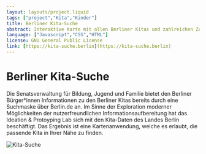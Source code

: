 ```yaml
---
layout: layouts/project.liquid
tags: ["project","Kita","Kinder"]
title: Berliner Kita-Suche
abstract: Interaktive Karte mit allen Berliner Kitas und zahlreichen Zusatzinformationen
language: ["Javascript","CSS","HTML"] 
license: GNU General Public License
link: [https://kita-suche.berlin](https://kita-suche.berlin)
---
```


# Berliner Kita-Suche

Die Senatsverwaltung für Bildung, Jugend und Familie bietet den Berliner Bürger\*innen Informationen zu den Berliner Kitas bereits durch eine Suchmaske über Berlin.de an. Im Sinne der Exploration moderner Möglichkeiten der nutzerfreundlichen Informationsaufbereitung hat das Ideation & Protoyping Lab sich mit den Kita-Daten des Landes Berlin beschäftigt. Das Ergebnis ist eine Kartenanwendung, welche es erlaubt, die passende Kita in Ihrer Nähe zu finden.

![Kita-Suche](/assets/images/projects/kita-suche.png)
